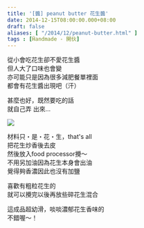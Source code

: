 ```yaml
---
title: '[醬] peanut butter 花生醬'
date: 2014-12-15T08:00:00.000+08:00
draft: false
aliases: [ "/2014/12/peanut-butter.html" ]
tags : [Ḧandmade - 開伙]
---
```


從小會吃花生卻不愛花生醬  
但人大了口味也會變  
亦可能只是因為很多減肥餐單裡面  
都會有花生醬出現吧（汗）  
  
甚麼也好，既然要吃的話  
就自己弄 出來...  

![](/images/peanutbutter.jpg)

材料只・是・花・生，that's all  
把花生炒香後去皮  
然後放入food processor攪～  
不用另加油因為花生本身會出油  
覺得夠香濃因此也沒有加鹽  
  
喜歡有粗粒花生的  
就可以攪完以後再放些碎花生混合  
  
這成品超幼滑，啖啖濃郁花生香味的  
不錯喔～！
